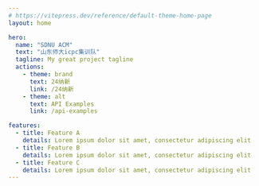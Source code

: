 ```yaml
---
# https://vitepress.dev/reference/default-theme-home-page
layout: home

hero:
  name: "SDNU ACM"
  text: "山东师大icpc集训队"
  tagline: My great project tagline
  actions:
    - theme: brand
      text: 24纳新
      link: /24纳新
    - theme: alt
      text: API Examples
      link: /api-examples

features:
  - title: Feature A
    details: Lorem ipsum dolor sit amet, consectetur adipiscing elit
  - title: Feature B
    details: Lorem ipsum dolor sit amet, consectetur adipiscing elit
  - title: Feature C
    details: Lorem ipsum dolor sit amet, consectetur adipiscing elit
---
```


